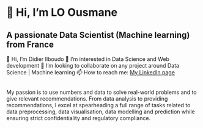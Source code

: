 # 👋 Hi, I’m LO Ousmane
## A passionate Data Scientist (Machine learning) from France

👋 Hi, I’m Didier Ilboudo
👀 I’m interested in Data Science and Web development
💞️ I’m looking to collaborate on any project around Data Science | Machine learning
📫 How to reach me: [My LinkedIn page](https://www.linkedin.com/in/ousmane-lo-023b05170/)
##
My passion is to use numbers and data to solve real-world problems and to give relevant recommendations.
From data analysis to providing recommendations, I excel at spearheading a full range of tasks related to data preprocessing, data visualisation, data modelling and prediction while ensuring strict confidentiality and regulatory compliance.
